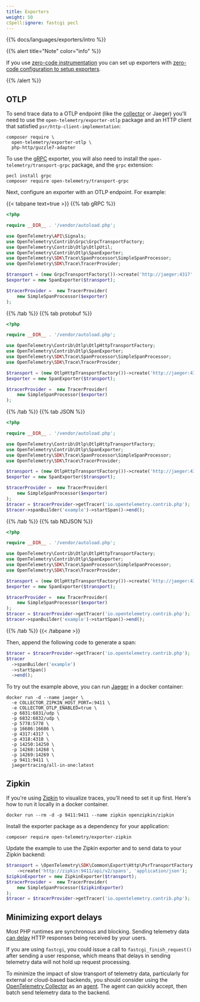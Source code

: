 ```yaml
---
title: Exporters
weight: 50
cSpell:ignore: fastcgi pecl
---
```


{{% docs/languages/exporters/intro %}}

{{% alert title="Note" color="info" %}}

If you use [zero-code instrumentation](/docs/zero-code/php/) you can set up
exporters with
[zero-code configuration to setup exporters](/docs/zero-code/php#configuration).

{{% /alert %}}

## OTLP

To send trace data to a OTLP endpoint (like the [collector](/docs/collector) or
Jaeger) you'll need to use the `open-telemetry/exporter-otlp` package and an
HTTP client that satisfied `psr/http-client-implementation`:

```shell
composer require \
  open-telemetry/exporter-otlp \
  php-http/guzzle7-adapter
```

To use the [gRPC](https://grpc.io/) exporter, you will also need to install the
`open-telemetry/transport-grpc` package, and the `grpc` extension:

```shell
pecl install grpc
composer require open-telemetry/transport-grpc
```

Next, configure an exporter with an OTLP endpoint. For example:

{{< tabpane text=true >}} {{% tab gRPC %}}

```php
<?php

require __DIR__ . '/vendor/autoload.php';

use OpenTelemetry\API\Signals;
use OpenTelemetry\Contrib\Grpc\GrpcTransportFactory;
use OpenTelemetry\Contrib\Otlp\OtlpUtil;
use OpenTelemetry\Contrib\Otlp\SpanExporter;
use OpenTelemetry\SDK\Trace\SpanProcessor\SimpleSpanProcessor;
use OpenTelemetry\SDK\Trace\TracerProvider;

$transport = (new GrpcTransportFactory())->create('http://jaeger:4317' . OtlpUtil::method(Signals::TRACE));
$exporter = new SpanExporter($transport);

$tracerProvider =  new TracerProvider(
    new SimpleSpanProcessor($exporter)
);
```

{{% /tab %}} {{% tab protobuf %}}

```php
<?php

require __DIR__ . '/vendor/autoload.php';

use OpenTelemetry\Contrib\Otlp\OtlpHttpTransportFactory;
use OpenTelemetry\Contrib\Otlp\SpanExporter;
use OpenTelemetry\SDK\Trace\SpanProcessor\SimpleSpanProcessor;
use OpenTelemetry\SDK\Trace\TracerProvider;

$transport = (new OtlpHttpTransportFactory())->create('http://jaeger:4318/v1/traces', 'application/x-protobuf');
$exporter = new SpanExporter($transport);

$tracerProvider =  new TracerProvider(
    new SimpleSpanProcessor($exporter)
);
```

{{% /tab %}} {{% tab JSON %}}

```php
<?php

require __DIR__ . '/vendor/autoload.php';

use OpenTelemetry\Contrib\Otlp\OtlpHttpTransportFactory;
use OpenTelemetry\Contrib\Otlp\SpanExporter;
use OpenTelemetry\SDK\Trace\SpanProcessor\SimpleSpanProcessor;
use OpenTelemetry\SDK\Trace\TracerProvider;

$transport = (new OtlpHttpTransportFactory())->create('http://jaeger:4318/v1/traces', 'application/json');
$exporter = new SpanExporter($transport);

$tracerProvider =  new TracerProvider(
    new SimpleSpanProcessor($exporter)
);
$tracer = $tracerProvider->getTracer('io.opentelemetry.contrib.php');
$tracer->spanBuilder('example')->startSpan()->end();
```

{{% /tab %}} {{% tab NDJSON %}}

```php
<?php

require __DIR__ . '/vendor/autoload.php';

use OpenTelemetry\Contrib\Otlp\OtlpHttpTransportFactory;
use OpenTelemetry\Contrib\Otlp\SpanExporter;
use OpenTelemetry\SDK\Trace\SpanProcessor\SimpleSpanProcessor;
use OpenTelemetry\SDK\Trace\TracerProvider;

$transport = (new OtlpHttpTransportFactory())->create('http://jaeger:4318/v1/traces', 'application/x-ndjson');
$exporter = new SpanExporter($transport);

$tracerProvider =  new TracerProvider(
    new SimpleSpanProcessor($exporter)
);
$tracer = $tracerProvider->getTracer('io.opentelemetry.contrib.php');
$tracer->spanBuilder('example')->startSpan()->end();
```

{{% /tab %}} {{< /tabpane >}}

Then, append the following code to generate a span:

```php
$tracer = $tracerProvider->getTracer('io.opentelemetry.contrib.php');
$tracer
  ->spanBuilder('example')
  ->startSpan()
  ->end();
```

To try out the example above, you can run
[Jaeger](https://www.jaegertracing.io/) in a docker container:

```shell
docker run -d --name jaeger \
  -e COLLECTOR_ZIPKIN_HOST_PORT=:9411 \
  -e COLLECTOR_OTLP_ENABLED=true \
  -p 6831:6831/udp \
  -p 6832:6832/udp \
  -p 5778:5778 \
  -p 16686:16686 \
  -p 4317:4317 \
  -p 4318:4318 \
  -p 14250:14250 \
  -p 14268:14268 \
  -p 14269:14269 \
  -p 9411:9411 \
  jaegertracing/all-in-one:latest
```

## Zipkin

If you're using [Zipkin](https://zipkin.io/) to visualize traces, you'll need to
set it up first. Here's how to run it locally in a docker container.

```shell
docker run --rm -d -p 9411:9411 --name zipkin openzipkin/zipkin
```

Install the exporter package as a dependency for your application:

```shell
composer require open-telemetry/exporter-zipkin
```

Update the example to use the Zipkin exporter and to send data to your Zipkin
backend:

```php
$transport = \OpenTelemetry\SDK\Common\Export\Http\PsrTransportFactory::discover()
    ->create('http://zipkin:9411/api/v2/spans', 'application/json');
$zipkinExporter = new ZipkinExporter($transport);
$tracerProvider =  new TracerProvider(
    new SimpleSpanProcessor($zipkinExporter)
);
$tracer = $tracerProvider->getTracer('io.opentelemetry.contrib.php');
```

## Minimizing export delays

Most PHP runtimes are synchronous and blocking. Sending telemetry data
[can delay](/docs/specs/otel/performance/#shutdown-and-explicit-flushing-could-block)
HTTP responses being received by your users.

If you are using `fastcgi`, you could issue a call to `fastcgi_finish_request()`
after sending a user response, which means that delays in sending telemetry data
will not hold up request processing.

To minimize the impact of slow transport of telemetry data, particularly for
external or cloud-based backends, you should consider using the
[OpenTelemetry Collector](/docs/collector/) as an
[agent](/docs/collector/deployment/agent/). The agent can quickly accept, then
batch send telemetry data to the backend.
